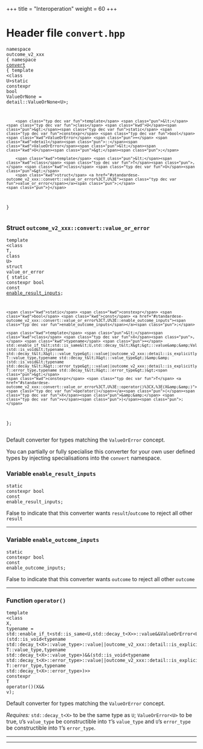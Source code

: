 +++
title = "Interoperation"
weight = 60
+++
# Header file `convert.hpp`

<a id="standardese-convert.hpp"></a><pre><code class="standardese-language-cpp"><span class="kwd">namespace</span> <span class="typ dec var fun">outcome_v2_xxx</span>
<span class="pun">{</span>
    <span class="kwd">namespace</span> <a href="standardese_entities.md#standardese-outcome_v2_xxx::convert"><span class="typ dec var fun">convert</span></a>
    <span class="pun">{</span>
        <span class="typ dec var fun">template</span> <span class="pun">&lt;</span><span class="typ dec var fun">class</span> <span class="kwd">U</span><span class="pun">&gt;</span><span class="typ dec var fun">static</span> <span class="typ dec var fun">constexpr</span> <span class="typ dec var fun">bool</span> <span class="kwd">ValueOrNone</span> <span class="pun">=</span> <span class="kwd">detail</span><span class="pun">::</span><span class="kwd">ValueOrNone</span><span class="pun">&lt;</span><span class="kwd">U</span><span class="pun">&gt;</span><span class="pun">;</span>

        <span class="typ dec var fun">template</span> <span class="pun">&lt;</span><span class="typ dec var fun">class</span> <span class="kwd">U</span><span class="pun">&gt;</span><span class="typ dec var fun">static</span> <span class="typ dec var fun">constexpr</span> <span class="typ dec var fun">bool</span> <span class="kwd">ValueOrError</span> <span class="pun">=</span> <span class="kwd">detail</span><span class="pun">::</span><span class="kwd">ValueOrError</span><span class="pun">&lt;</span><span class="kwd">U</span><span class="pun">&gt;</span><span class="pun">;</span>

        <span class="kwd">template</span> <span class="pun">&lt;</span><span class="kwd">class</span> <span class="typ dec var fun">T</span><span class="pun">,</span> <span class="kwd">class</span> <span class="typ dec var fun">U</span><span class="pun">&gt;</span>
        <span class="kwd">struct</span> <a href="#standardese-outcome_v2_xxx::convert::value_or_error%3CT,U%3E"><span class="typ dec var fun">value_or_error</span></a><span class="pun">;</span>
    <span class="pun">}</span>
<span class="pun">}</span>
</code></pre>

<a id="standardese-outcome_v2_xxx"></a>

<a id="standardese-outcome_v2_xxx::convert"></a>

### Struct `outcome_v2_xxx::convert::value_or_error`

<a id="standardese-outcome_v2_xxx::convert::value_or_error&lt;T,U&gt;"></a><pre><code class="standardese-language-cpp"><span class="kwd">template</span> <span class="pun">&lt;</span><span class="kwd">class</span> <span class="typ dec var fun">T</span><span class="pun">,</span> <span class="kwd">class</span> <span class="typ dec var fun">U</span><span class="pun">&gt;</span>
<span class="kwd">struct</span> <span class="typ dec var fun">value_or_error</span>
<span class="pun">{</span>
    <span class="kwd">static</span> <span class="kwd">constexpr</span> <span class="kwd">bool</span> <span class="kwd">const</span> <a href="#standardese-outcome_v2_xxx::convert::value_or_error%3CT,U%3E::enable_result_inputs"><span class="typ dec var fun">enable_result_inputs</span></a><span class="pun">;</span>

    <span class="kwd">static</span> <span class="kwd">constexpr</span> <span class="kwd">bool</span> <span class="kwd">const</span> <a href="#standardese-outcome_v2_xxx::convert::value_or_error%3CT,U%3E::enable_outcome_inputs"><span class="typ dec var fun">enable_outcome_inputs</span></a><span class="pun">;</span>

    <span class="kwd">template</span> <span class="pun">&lt;</span><span class="kwd">class</span> <span class="typ dec var fun">X</span><span class="pun">,</span> <span class="kwd">typename</span> <span class="pun">=</span> std::enable_if_t&lt;std::is_same&lt;U,std::decay_t&lt;X&gt;&gt;::value&amp;&amp;ValueOrError&lt;U&gt;&amp;&amp;(std::is_void&lt;typename std::decay_t&lt;X&gt;::value_type&gt;::value||outcome_v2_xxx::detail::is_explicitly_constructible&lt;typename T::value_type,typename std::decay_t&lt;X&gt;::value_type&gt;)&amp;&amp;(std::is_void&lt;typename std::decay_t&lt;X&gt;::error_type&gt;::value||outcome_v2_xxx::detail::is_explicitly_constructible&lt;typename T::error_type,typename std::decay_t&lt;X&gt;::error_type&gt;)&gt;<span class="pun">&gt;</span>
    <span class="kwd">constexpr</span> <span class="typ dec var fun">T</span> <a href="#standardese-outcome_v2_xxx::convert::value_or_error%3CT,U%3E::operator()%3CX,%3E(X&amp;&amp;)"><span class="typ dec var fun">operator()</span></a><span class="pun">(</span><span class="typ dec var fun">X</span><span class="pun">&amp;&amp;</span> <span class="typ dec var fun">v</span><span class="pun">)</span><span class="pun">;</span>
<span class="pun">};</span>
</code></pre>

Default converter for types matching the `ValueOrError` concept.

You can partially or fully specialise this converter for your own user defined types by injecting specialisations into the `convert` namespace.

### Variable `enable_result_inputs`

<a id="standardese-outcome_v2_xxx::convert::value_or_error&lt;T,U&gt;::enable_result_inputs"></a><pre><code class="standardese-language-cpp"><span class="kwd">static</span> <span class="kwd">constexpr</span> <span class="kwd">bool</span> <span class="kwd">const</span> <span class="typ dec var fun">enable_result_inputs</span><span class="pun">;</span>
</code></pre>

False to indicate that this converter wants `result`/`outcome` to reject all other `result`

-----

### Variable `enable_outcome_inputs`

<a id="standardese-outcome_v2_xxx::convert::value_or_error&lt;T,U&gt;::enable_outcome_inputs"></a><pre><code class="standardese-language-cpp"><span class="kwd">static</span> <span class="kwd">constexpr</span> <span class="kwd">bool</span> <span class="kwd">const</span> <span class="typ dec var fun">enable_outcome_inputs</span><span class="pun">;</span>
</code></pre>

False to indicate that this converter wants `outcome` to reject all other `outcome`

-----

### Function `operator()`

<a id="standardese-outcome_v2_xxx::convert::value_or_error&lt;T,U&gt;::operator()&lt;X,&gt;(X&amp;&amp;)"></a><pre><code class="standardese-language-cpp"><span class="kwd">template</span> <span class="pun">&lt;</span><span class="kwd">class</span> <span class="typ dec var fun">X</span><span class="pun">,</span> <span class="kwd">typename</span> <span class="pun">=</span> std::enable_if_t&lt;std::is_same&lt;U,std::decay_t&lt;X&gt;&gt;::value&amp;&amp;ValueOrError&lt;U&gt;&amp;&amp;(std::is_void&lt;typename std::decay_t&lt;X&gt;::value_type&gt;::value||outcome_v2_xxx::detail::is_explicitly_constructible&lt;typename T::value_type,typename std::decay_t&lt;X&gt;::value_type&gt;)&amp;&amp;(std::is_void&lt;typename std::decay_t&lt;X&gt;::error_type&gt;::value||outcome_v2_xxx::detail::is_explicitly_constructible&lt;typename T::error_type,typename std::decay_t&lt;X&gt;::error_type&gt;)&gt;<span class="pun">&gt;</span>
<span class="kwd">constexpr</span> <span class="typ dec var fun">T</span> <span class="typ dec var fun">operator()</span><span class="pun">(</span><span class="typ dec var fun">X</span><span class="pun">&amp;&amp;</span> <span class="typ dec var fun">v</span><span class="pun">)</span><span class="pun">;</span>
</code></pre>

Default converter for types matching the `ValueOrError` concept.

*Requires:* `std::decay_t<X>` to be the same type as `U`; `ValueOrError<U>` to be true, `U`’s `value_type` be constructible into `T`’s `value_type` and `U`’s `error_type` be constructible into `T`’s `error_type`.

-----

-----

